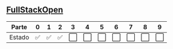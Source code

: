 ## [FullStackOpen](https://fullstackopen.com/es/)

| Parte  | 0   | 1   | 2   | 3   | 4   | 5   | 6   | 7   | 8   | 9   |
| ------ | --- | --- | --- | --- | --- | --- | --- | --- | --- | --- |
| Estado | ✅  | ✅  | ✅  | ⬜  | ⬜  | ⬜  | ⬜  | ⬜  | ⬜  | ⬜  |
